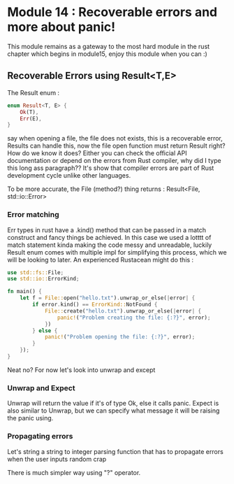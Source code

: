 # Module 14 : Recoverable errors and more about panic! 

This module remains as a gateway to the most hard module in the rust chapter which begins in module15, enjoy this module when you can :) 

## Recoverable Errors using Result<T,E>

The Result enum : 
```rs
enum Result<T, E> {
    Ok(T),
    Err(E),
}
```
say when opening a file, the file does not exists, this is a recoverable error, Results can handle this, now the file open function must return Result right? How do we know it does? Either you can check the official API documentation or depend on the errors from Rust compiler, why did I type this long ass paragraph?? It's show that compiler errors are part of Rust development cycle unlike other languages.

To be more accurate, the File (method?) thing returns : Result<File, std::io::Error>

### Error matching 

Err types in rust have a .kind() method that can be passed in a match construct and fancy things be achieved.
In this case we used a lotttt of match statement kinda making the code messy and unreadable, luckily Result enum comes with multiple impl for simplifying this process, which we will be looking to later. An experienced Rustacean might do this : 
```rs
use std::fs::File;
use std::io::ErrorKind;

fn main() {
    let f = File::open("hello.txt").unwrap_or_else(|error| {
        if error.kind() == ErrorKind::NotFound {
            File::create("hello.txt").unwrap_or_else(|error| {
                panic!("Problem creating the file: {:?}", error);
            })
        } else {
            panic!("Problem opening the file: {:?}", error);
        }
    });
}
```
Neat no? For now let's look into unwrap and except 

### Unwrap and Expect 

Unwrap will return the value if it's of type Ok, else it calls panic. Expect is also similar to Unwrap, but we can specify what message it will be raising the panic using.

### Propagating errors 

Let's string a string to integer parsing function that has to propagate errors when the user inputs random crap

There is much simpler way using "?" operator.
